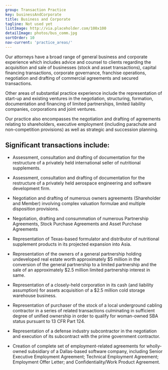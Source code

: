 ```yaml
---
group: Transaction Practice
key: businessAndCorporate
title: Business and Corporate
tagline: Not used yet
listImage: http://via.placeholder.com/100x100
detailImage: photos/bus_comm.jpg
sortOrder: 10
nav-current: 'practice_areas/'
---
```

Our attorneys have a broad range of general business and corporate experience which includes advice and counsel to clients regarding the acquisition and sale of businesses (stock and asset transactions), capital financing transactions, corporate governance, franchise operations, negotiation and drafting of commercial agreements and secured transactions.

Other areas of substantial practice experience include the representation of start-up and existing ventures in the negotiation, structuring, formation, documentation and financing of limited partnerships, limited liability companies, corporations and joint ventures.

Our practice also encompasses the negotiation and drafting of agreements relating to shareholders, executive employment (including parachute and non-competition provisions) as well as strategic and succession planning.

## Significant transactions include:

* Assessment, consultation and drafting of documentation for the restructure of a privately held international seller of nutritional supplements.

* Assessment, consultation and drafting of documentation for the restructure of a privately held aerospace engineering and software development firm.

* Negotiation and drafting of numerous owners agreements (Shareholder and Member) involving complex valuation formulae and multiple disposition provisions.

* Negotiation, drafting and consummation of numerous Partnership Agreements, Stock Purchase Agreements and Asset Purchase Agreements

* Representation of Texas-based formulator and distributor of nutritional supplement products in its projected expansion into Asia.

* Representation of the owners of a general partnership holding undeveloped real estate worth approximately $5 million in the conversion of the general partnership to a limited partnership and the sale of an approximately $2.5 million limited partnership interest in same.

* Representation of a closely-held corporation in its cash (and liability assumption) for assets acquisition of a $2.5 million cold storage warehouse business.

* Representation of purchaser of the stock of a local underground cabling contractor in a series of related transactions culminating in sufficient degree of unified ownership in order to qualify for woman-owned SBA status pursuant to 13 CFR Part 124.

* Representation of a defense industry subcontractor in the negotiation and execution of its subcontract with the prime government contractor.

* Creation of complete set of employment-related agreements for wholly-owned subsidiary of a Dallas-based software company, including Senior Executive Employment Agreement; Technical Employment Agreement; Employment Offer Letter; and Confidentiality/Work Product Agreement.
